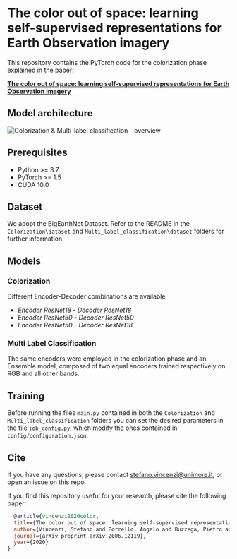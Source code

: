 # The color out of space: learning self-supervised representations for Earth Observation imagery
This repository contains the PyTorch code for the colorization phase explained in the paper:

**<a href="https://arxiv.org/abs/2006.12119">The color out of space: learning self-supervised representations for Earth Observation imagery</a>**  

## Model architecture
![Colorization & Multi-label classification - overview](Colorization/models/colorization_framework.png)

## Prerequisites
* Python >= 3.7
* PyTorch >= 1.5
* CUDA 10.0

## Dataset
We adopt the BigEarthNet Dataset. Refer to the README in the ``Colorization\dataset`` and ``Multi_label_classification\dataset`` folders for further information.

## Models
### Colorization
Different Encoder-Decoder combinations are available
- *Encoder ResNet18 - Decoder ResNet18*
- *Encoder ResNet50 - Decoder ResNet50*
- *Encoder ResNet50 - Decoder ResNet18*
### Multi Label Classification
The same encoders were employed in the colorization phase and an Ensemble model, composed of two equal encoders trained respectively on RGB and all other bands.

## Training 
Before running the files ``main.py`` contained in both the ``Colorization`` and ``Multi_label_classification`` folders you can set the desired parameters in the file ``job_config.py``, which modify the ones contained in ``config/configuration.json``.

## Cite
If you have any questions, please contact [stefano.vincenzi@unimore.it](mailto:stefano.vincenzi@unimore.it), or open an issue on this repo. 

If you find this repository useful for your research, please cite the following paper:
```bibtex
  @article{vincenzi2020color,
  title={The color out of space: learning self-supervised representations for Earth                            Observation imagery},
  author={Vincenzi, Stefano and Porrello, Angelo and Buzzega, Pietro and Cipriano, Marco and Fronte,     Pietro and Cuccu, Roberto and Ippoliti, Carla and Conte, Annamaria and Calderara, Simone},
  journal={arXiv preprint arXiv:2006.12119},
  year={2020}
}
```

